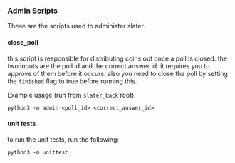 ### Admin Scripts

These are the scripts used to administer slater.


#### close_poll

this script is responsible for distributing coins out once a poll is closed. the two inputs
are the poll id and the correct answer id. it requires you to approve of them before it occurs.
also you need to close the poll by setting the `finished` flag to true before running this.

Example usage (run from `slater_back` root):
```
python3 -m admin <poll_id> <correct_answer_id>
```

#### unit tests

to run the unit tests, run the following:

```
python3 -m unittest
```
